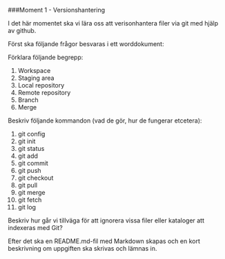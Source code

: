 ###Moment 1 - Versionshantering

I det här momentet ska vi lära oss att verisonhantera filer via git med hjälp av github.  

Först ska följande frågor besvaras i ett worddokument:

Förklara följande begrepp:

1. Workspace
2. Staging area
3. Local repository
4. Remote repository
5. Branch
6. Merge


 Beskriv följande kommandon (vad de gör, hur de fungerar etcetera):

1. git config  
2. git init  
3. git status  
4. git add
5. git commit
6. git push
7. git checkout
8. git pull
9. git merge
10. git fetch
11. git log


Beskriv hur går vi tillväga för att ignorera vissa filer eller kataloger att indexeras med Git?

Efter det ska en README.md-fil med Markdown skapas och en kort beskrivning om uppgiften ska skrivas och lämnas in. 

